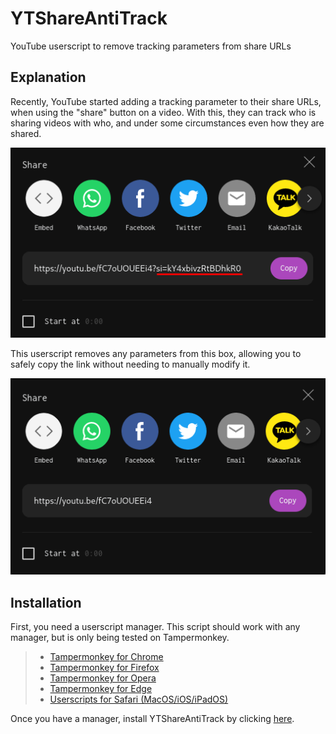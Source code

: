 # YTShareAntiTrack
YouTube userscript to remove tracking parameters from share URLs

## Explanation

Recently, YouTube started adding a tracking parameter to their share URLs, when using the "share" button on a video. With this, they can track who is sharing videos with who, and under some circumstances even how they are shared.

![Example](./example_bad.png)

This userscript removes any parameters from this box, allowing you to safely copy the link without needing to manually modify it.

![Example](./example_good.png)

## Installation

First, you need a userscript manager. This script should work with any manager, but is only being tested on Tampermonkey.

> - [Tampermonkey for Chrome](https://chrome.google.com/webstore/detail/tampermonkey/dhdgffkkebhmkfjojejmpbldmpobfkfo)<br>
> - [Tampermonkey for Firefox](https://addons.mozilla.org/en/firefox/addon/tampermonkey/)<br>
> - [Tampermonkey for Opera](https://addons.opera.com/en/extensions/details/tampermonkey-beta/)<br>
> - [Tampermonkey for Edge](https://microsoftedge.microsoft.com/addons/detail/tampermonkey/iikmkjmpaadaobahmlepeloendndfphd)<br>
> - [Userscripts for Safari (MacOS/iOS/iPadOS)](https://apps.apple.com/us/app/userscripts/id1463298887)<br>

Once you have a manager, install YTShareAntiTrack by clicking [here](https://github.com/Xenorio/YTShareAntiTrack/raw/main/YTShareAntiTrack.user.js).
